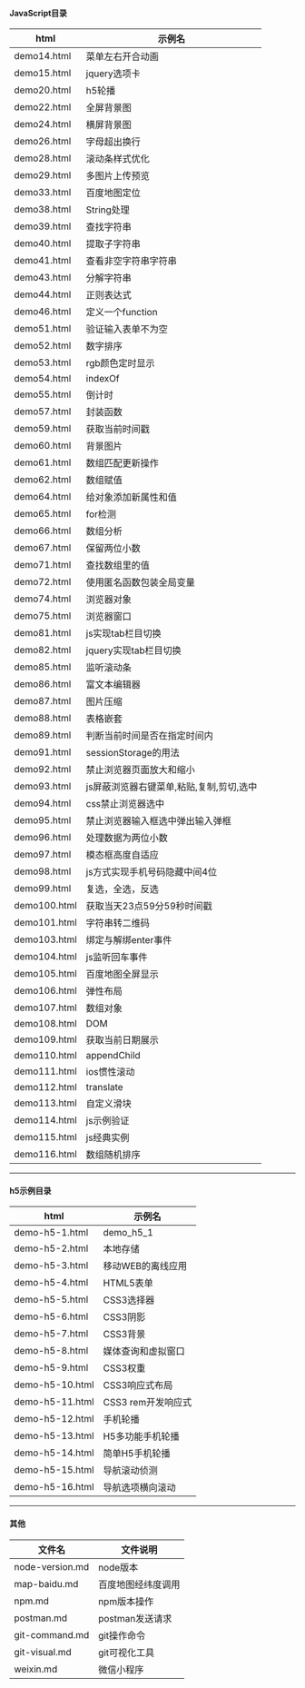#### JavaScript目录

| html | 示例名 |
| --- | --- |
| demo14.html |	菜单左右开合动画 |
| demo15.html |	jquery选项卡 |
| demo20.html |	h5轮播 |
| demo22.html |	全屏背景图 |
| demo24.html |	横屏背景图 |
| demo26.html |	字母超出换行 |
| demo28.html |	滚动条样式优化 |
| demo29.html |	多图片上传预览 |
| demo33.html |	百度地图定位 |
| demo38.html | String处理 |
| demo39.html | 查找字符串 |
| demo40.html | 提取子字符串 |
| demo41.html | 查看非空字符串字符串 |
| demo43.html | 分解字符串 |
| demo44.html | 正则表达式 |
| demo46.html | 定义一个function |
| demo51.html | 验证输入表单不为空 |
| demo52.html | 数字排序 |
| demo53.html | rgb颜色定时显示 |
| demo54.html | indexOf |
| demo55.html | 倒计时 |
| demo57.html | 封装函数 |
| demo59.html | 获取当前时间戳 |
| demo60.html | 背景图片 |
| demo61.html | 数组匹配更新操作 |
| demo62.html | 数组赋值 |
| demo64.html | 给对象添加新属性和值 |
| demo65.html |	for检测 |
| demo66.html |	数组分析 |
| demo67.html |	保留两位小数 |
| demo71.html | 查找数组里的值 |
| demo72.html | 使用匿名函数包装全局变量 |
| demo74.html | 浏览器对象 |
| demo75.html | 浏览器窗口 |
| demo81.html | js实现tab栏目切换 |
| demo82.html | jquery实现tab栏目切换 |
| demo85.html | 监听滚动条 |
| demo86.html | 富文本编辑器 |
| demo87.html | 图片压缩 |
| demo88.html | 表格嵌套 |
| demo89.html | 判断当前时间是否在指定时间内 |
| demo91.html | sessionStorage的用法 |
| demo92.html | 禁止浏览器页面放大和缩小 |
| demo93.html | js屏蔽浏览器右键菜单,粘贴,复制,剪切,选中 |
| demo94.html | css禁止浏览器选中 |
| demo95.html | 禁止浏览器输入框选中弹出输入弹框 |
| demo96.html | 处理数据为两位小数 |
| demo97.html | 模态框高度自适应 |
| demo98.html | js方式实现手机号码隐藏中间4位 |
| demo99.html | 复选，全选，反选 |
| demo100.html | 获取当天23点59分59秒时间戳 |
| demo101.html | 字符串转二维码 |
| demo103.html | 绑定与解绑enter事件 |
| demo104.html | js监听回车事件 |
| demo105.html | 百度地图全屏显示 |
| demo106.html | 弹性布局 |
| demo107.html | 数组对象 |
| demo108.html | DOM |
| demo109.html | 获取当前日期展示 |
| demo110.html | appendChild |
| demo111.html | ios惯性滚动 |
| demo112.html | translate |
| demo113.html | 自定义滑块 |
| demo114.html | js示例验证 |
| demo115.html | js经典实例 |
| demo116.html | 数组随机排序 |

---

#### h5示例目录

| html | 示例名 |
| --- | --- |
| demo-h5-1.html | demo_h5_1 |
| demo-h5-2.html | 本地存储 |
| demo-h5-3.html | 移动WEB的离线应用 |
| demo-h5-4.html | HTML5表单 |
| demo-h5-5.html | CSS3选择器 |
| demo-h5-6.html | CSS3阴影 |
| demo-h5-7.html | CSS3背景 |
| demo-h5-8.html | 媒体查询和虚拟窗口 |
| demo-h5-9.html | CSS3权重 |
| demo-h5-10.html | CSS3响应式布局 |
| demo-h5-11.html |	CSS3 rem开发响应式 |
| demo-h5-12.html |	手机轮播 |
| demo-h5-13.html | H5多功能手机轮播 |
| demo-h5-14.html |	简单H5手机轮播 |
| demo-h5-15.html | 导航滚动侦测 |
| demo-h5-16.html |	导航选项横向滚动 |

---

#### 其他

| 文件名 | 文件说明 |
| --- | --- |
| node-version.md | node版本 |
| map-baidu.md | 百度地图经纬度调用 |
| npm.md | npm版本操作 |
| postman.md | postman发送请求 |
| git-command.md | git操作命令 |
| git-visual.md | git可视化工具 |
| weixin.md | 微信小程序 |